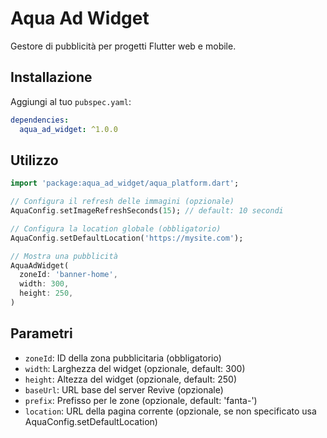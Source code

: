 # Aqua Ad Widget

Gestore di pubblicità per progetti Flutter web e mobile.

## Installazione

Aggiungi al tuo `pubspec.yaml`:

```yaml
dependencies:
  aqua_ad_widget: ^1.0.0
```

## Utilizzo

```dart
import 'package:aqua_ad_widget/aqua_platform.dart';

// Configura il refresh delle immagini (opzionale)
AquaConfig.setImageRefreshSeconds(15); // default: 10 secondi

// Configura la location globale (obbligatorio)
AquaConfig.setDefaultLocation('https://mysite.com');

// Mostra una pubblicità
AquaAdWidget(
  zoneId: 'banner-home',
  width: 300,
  height: 250,
)
```

## Parametri

- `zoneId`: ID della zona pubblicitaria (obbligatorio)
- `width`: Larghezza del widget (opzionale, default: 300)
- `height`: Altezza del widget (opzionale, default: 250)
- `baseUrl`: URL base del server Revive (opzionale)
- `prefix`: Prefisso per le zone (opzionale, default: 'fanta-')
- `location`: URL della pagina corrente (opzionale, se non specificato usa AquaConfig.setDefaultLocation)